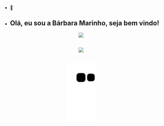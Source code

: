 - 👋

- ## Olá, eu sou a Bárbara Marinho, seja bem vindo!


 <div align="center">
<ahref="https://github.com/barbaramarinh">
  <img height="180em" src="https://github-readme-stats.vercel.app/api?username=barbaramarinh&show_icons=true&theme=radical&include_all_commits=true&count_private=true"/>
   

           
  
  ##
 
<div> 

##

       
          
          
          
 
 <link rel="stylesheet" href="https://cdn.jsdelivr.net/gh/devicons/devicon@v2.15.1/devicon.min.css">
          
  <a href="https://www.linkedin.com/in/barbara-marinho-qa/" target="_blank"><img src="https://img.shields.io/badge/-LinkedIn-%230077B5?style=for-the-badge&logo=linkedin&logoColor=white" target="_blank"></a> 
  
  ##
  ##
 
  ![Snake animation](https://github.com/rafaballerini/rafaballerini/blob/output/github-contribution-grid-snake.svg)
 
</div>



<!---
Barbaramarinh/Barbaramarinh is a ✨ special ✨ repository because its `README.md` (this file) appears on your GitHub profile.
You can click the Preview link to take a look at your changes.
--->
